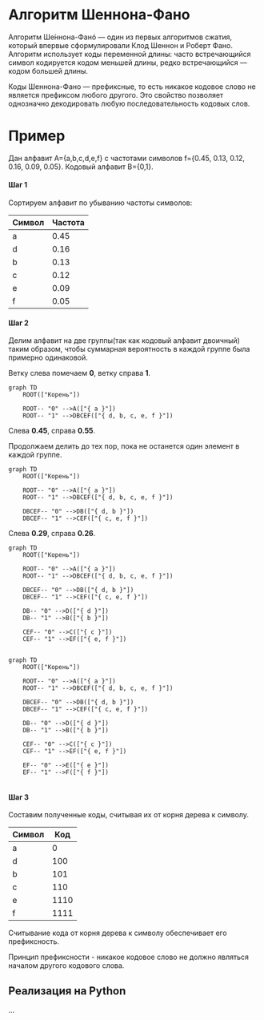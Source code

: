 
# Алгоритм Шеннона-Фано

Алгоритм Ше́ннона-Фанó — один из первых алгоритмов сжатия, который впервые сформулировали Клод Шеннон и Роберт Фано.
Алгоритм использует коды переменной длины: часто встречающийся символ кодируется кодом меньшей длины, 
редко встречающийся — кодом большей длины. 

Коды Шеннона-Фано — префиксные, то есть никакое кодовое слово не является префиксом любого другого. 
Это свойство позволяет однозначно декодировать любую последовательность кодовых слов.

# Пример

Дан алфавит A={a,b,c,d,e,f} с частотами символов f={0.45, 0.13, 0.12, 0.16, 0.09, 0.05}.
Кодовый алфавит B={0,1}.

#### Шаг 1

Сортируем алфавит по убыванию частоты символов:

| Символ | Частота |
|--------|---------|
| a      | 0.45    |
| d      | 0.16    |
| b      | 0.13    |
| c      | 0.12    |
| e      | 0.09    |
| f      | 0.05    |


#### Шаг 2

Делим алфавит на две группы(так как кодовый алфавит двоичный) таким образом, 
чтобы суммарная вероятность в каждой группе была примерно одинаковой.

Ветку слева помечаем **0**, ветку справа **1**.

```mermaid
graph TD
    ROOT(["Корень"])
    
    ROOT-- "0" -->A(["{ a }"])
    ROOT-- "1" -->DBCEF(["{ d, b, c, e, f }"])
```

Слева **0.45**, справа **0.55**.

Продолжаем делить до тех пор, пока не останется один элемент в каждой группе.

```mermaid
graph TD
    ROOT(["Корень"])
    
    ROOT-- "0" -->A(["{ a }"])
    ROOT-- "1" -->DBCEF(["{ d, b, c, e, f }"])
    
    DBCEF-- "0" -->DB(["{ d, b }"])
    DBCEF-- "1" -->CEF(["{ c, e, f }"])

```

Слева **0.29**, справа **0.26**.

```mermaid
graph TD
    ROOT(["Корень"])
    
    ROOT-- "0" -->A(["{ a }"])
    ROOT-- "1" -->DBCEF(["{ d, b, c, e, f }"])
    
    DBCEF-- "0" -->DB(["{ d, b }"])
    DBCEF-- "1" -->CEF(["{ c, e, f }"])
    
    DB-- "0" -->D(["{ d }"])
    DB-- "1" -->B(["{ b }"])
    
    CEF-- "0" -->C(["{ с }"])
    CEF-- "1" -->EF(["{ e, f }"])
    

```

```mermaid
graph TD
    ROOT(["Корень"])
    
    ROOT-- "0" -->A(["{ a }"])
    ROOT-- "1" -->DBCEF(["{ d, b, c, e, f }"])
    
    DBCEF-- "0" -->DB(["{ d, b }"])
    DBCEF-- "1" -->CEF(["{ c, e, f }"])
    
    DB-- "0" -->D(["{ d }"])
    DB-- "1" -->B(["{ b }"])
    
    CEF-- "0" -->C(["{ с }"])
    CEF-- "1" -->EF(["{ e, f }"])
    
    EF-- "0" -->E(["{ e }"])
    EF-- "1" -->F(["{ f }"])
    

```


#### Шаг 3

Составим полученные коды, считывая их от корня дерева к символу.

| Символ | Код  |
|--------|------|
| a      | 0    |
| d      | 100  |
| b      | 101  |
| c      | 110  |
| e      | 1110 |
| f      | 1111 |

Считывание кода от корня дерева к символу обеспечивает его префиксность.

Принцип префиксности - никакое кодовое слово не должно являться началом другого кодового слова.


## Реализация на Python

...
